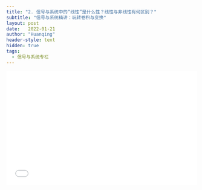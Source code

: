 ```yaml
---
title: "2. 信号与系统中的“线性”是什么性？线性与非线性有何区别？"
subtitle: "信号与系统精讲：玩转卷积与变换"
layout: post
date:   2022-01-21
author: "Huanqing"
header-style: text
hidden: true
tags:
  - 信号与系统专栏
---
```


<div style="position: relative; padding: 30% 45%;">
<iframe src="//player.bilibili.com/player.html?aid=795866807&bvid=BV1BC4y1p7Zs&cid=194339325&page=1&as_wide=1&high_quality=1&danmaku=1" scrolling="no" border="0" frameborder="no" framespacing="0" allowfullscreen="true" style="position: absolute; width: 100%; height: 100%; left: 0; top: 0;"> </iframe>
</div>
